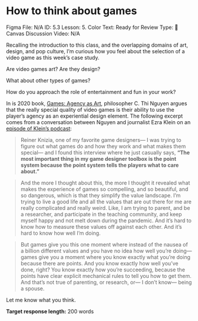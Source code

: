 # How to think about games

Figma File: N/A
ID: 5.3
Lesson: 5. Color
Text: Ready for Review
Type: 💬 Canvas Discussion
Video: N/A

Recalling the introduction to this class, and the overlapping domains of art, design, and pop culture, I’m curious how you feel about the selection of a video game as this week’s case study.

Are video games art? Are they design? 

What about other types of games? 

How do you approach the role of entertainment and fun in your work?

In is 2020 book, [Games: Agency as Art](https://academic.oup.com/book/32137), philosopher C. Thi Nguyen argues that the really special quality of video games is their ability to use the player’s agency as an experiential design element. The following excerpt comes from a conversation between Nguyen and journalist Ezra Klein on an [episode of Klein’s podcast](https://www.nytimes.com/2022/02/25/podcasts/transcript-ezra-klein-interviews-c-thi-nguyen.html):

> Reiner Knizia, one of my favorite game designers— I was trying to figure out what games do and how they work and what makes them special— and I found this interview where he just casually says, **“The most important thing in my game designer toolbox is the point system because the point system tells the players what to care about.”**
> 

> And the more I thought about this, the more I thought it revealed what makes the experience of games so compelling, and so beautiful, and so dangerous, which is that they simplify the value landscape. I’m trying to live a good life and all the values that are out there for me are really complicated and really weird. Like, I am trying to parent, and be a researcher, and participate in the teaching community, and keep myself happy and not melt down during the pandemic. And it’s hard to know how to measure these values off against each other. And it’s hard to know how well I’m doing.
> 

> But games give you this one moment where instead of the nausea of a billion different values and you have no idea how well you’re doing— games give you a moment where you know exactly what you’re doing because there are points. And you know exactly how well you’ve done, right? You know exactly how you’re succeeding, because the points have clear explicit mechanical rules to tell you how to get them. And that’s not true of parenting, or research, or— I don’t know— being a spouse.
> 

Let me know what you think.

**Target response length:** 200 words